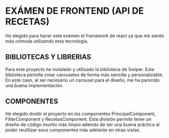 
# EXÁMEN DE FRONTEND (API DE RECETAS)

He elegido para hacer este exámen el framework de react ya que me siento más cómoda
utilizando esta tecnología.

##  BIBLIOTECAS Y LIBRERIAS

Para este proyecto he instalado y utilizado la biblioteca de Swiper.
Esta biblioteca permite crear carouseles de forma más sencilla y personalizable.
En este caso, al ser necesario un carousel para el diseño, me ha parecido una buena implementación.

## COMPONENTES

He elegido dividir el proyecto en los componentes PrincipalComponent, FilterComponent y RecetasComponent.
Esta división permite tener un diseño de código mucho más limpio además de ser una buena práctica al poder reutilizar esos componentes más adelante en otras vistas.